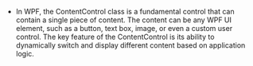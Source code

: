 - In WPF, the ContentControl class is a fundamental control that can contain a single piece of content. The content can be any WPF UI element, such as a button, text box, image, or even a custom user control. The key feature of the ContentControl is its ability to dynamically switch and display different content based on application logic.